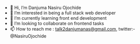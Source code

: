 - 👋 Hi, I’m Danjuma Nasiru Ojochide
- 👀 I’m interested in being a full stack web developer
- 🌱 I’m currently learning front end development
- 💞️ I’m looking to collaborate on frontend tasks
- 📫 How to reach me : talk2danjumanas@gmail.com, twitter:- @NasiruOjochide

<!---
danjumanas/danjumanas is a ✨ special ✨ repository because its `README.md` (this file) appears on your GitHub profile.
You can click the Preview link to take a look at your changes.
--->
